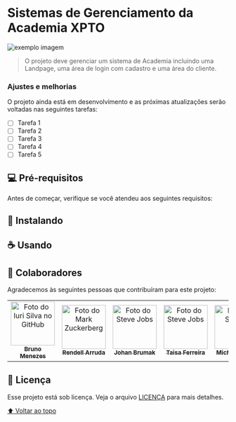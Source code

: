 # Sistemas de Gerenciamento da Academia XPTO

<img src="exemplo-image.png" alt="exemplo imagem">

> O projeto deve gerenciar um sistema de Academia incluindo uma Landpage, uma área de login com cadastro e uma área do cliente.

### Ajustes e melhorias

O projeto ainda está em desenvolvimento e as próximas atualizações serão voltadas nas seguintes tarefas:

- [ ] Tarefa 1
- [ ] Tarefa 2
- [ ] Tarefa 3
- [ ] Tarefa 4
- [ ] Tarefa 5

## 💻 Pré-requisitos

Antes de começar, verifique se você atendeu aos seguintes requisitos:

<!-- * Você instalou a versão mais recente de `<linguagem / dependência / requeridos>`
* Você tem uma máquina `<Windows / Linux / Mac>`. Indique qual sistema operacional é compatível / não compatível.
* Você leu `<guia / link / documentação_relacionada_ao_projeto>`. -->

## 🚀 Instalando <Sistemas de Gerenciamento da Academia XPTO>

<!-- Para instalar o <nome_do_projeto>, siga estas etapas:

Linux e macOS:
```
<comando_de_instalação>
```

Windows:
```
<comando_de_instalação>
``` -->

## ☕ Usando <Sistemas de Gerenciamento da Academia XPTO>

<!-- Para usar <nome_do_projeto>, siga estas etapas:

```
<exemplo_de_uso>
```

Adicione comandos de execução e exemplos que você acha que os usuários acharão úteis. Fornece uma referência de opções para pontos de bônus! -->

<!-- ## 📫 Contribuindo para <nome_do_projeto> -->
<!---Se o seu README for longo ou se você tiver algum processo ou etapas específicas que deseja que os contribuidores sigam, considere a criação de um arquivo CONTRIBUTING.md separado--->
<!-- Para contribuir com <nome_do_projeto>, siga estas etapas:

1. Bifurque este repositório.
2. Crie um branch: `git checkout -b <nome_branch>`.
3. Faça suas alterações e confirme-as: `git commit -m '<mensagem_commit>'`
4. Envie para o branch original: `git push origin <nome_do_projeto> / <local>`
5. Crie a solicitação de pull.

Como alternativa, consulte a documentação do GitHub em [como criar uma solicitação pull](https://help.github.com/en/github/collaborating-with-issues-and-pull-requests/creating-a-pull-request). -->

## 🤝 Colaboradores

Agradecemos às seguintes pessoas que contribuíram para este projeto:

<table>
  <tr>
    <td align="center">
      <a href="https://github.com/menezesbruno">
        <img src="https://avatars.githubusercontent.com/u/10854963?v=4" width="100px;" alt="Foto do Iuri Silva no GitHub"/><br>
        <sub>
          <b>Bruno Menezes</b>
        </sub>
      </a>
    </td>
    <td align="center">
      <a href="#">
        <img src="https://avatars.githubusercontent.com/u/89528131?v=4" width="100px;" alt="Foto do Mark Zuckerberg"/><br>
        <sub>
          <b>Rendell Arruda</b>
        </sub>
      </a>
    </td>
    <td align="center">
      <a href="https://github.com/brumakdeveloper">
        <img src="https://avatars.githubusercontent.com/u/97771949?v=4" width="100px;" alt="Foto do Steve Jobs"/><br>
        <sub>
          <b>Johan Brumak</b>
        </sub>
      </a>
    </td>
    <td align="center">
      <a href="https://github.com/taisaferreira">
        <img src="https://avatars.githubusercontent.com/u/71086861?v=4" width="100px;" alt="Foto do Steve Jobs"/><br>
        <sub>
          <b>Taisa Ferreira</b>
        </sub>
      </a>
    </td>
    <td align="center">
      <a href="https://github.com/micheljwss">
        <img src="https://avatars.githubusercontent.com/u/127263716?v=4" width="100px;" alt="Foto do Soares"/><br>
        <sub>
          <b>Michel Soares</b>
        </sub>
      </a>
    </td>    
  </tr>
</table>


## 📝 Licença

Esse projeto está sob licença. Veja o arquivo [LICENÇA](LICENSE.md) para mais detalhes.

[⬆ Voltar ao topo](#nome-do-projeto)<br>
